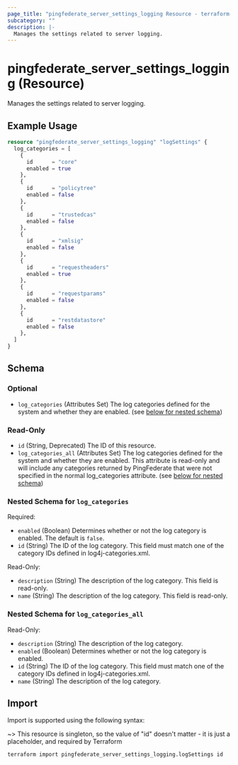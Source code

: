 ```yaml
---
page_title: "pingfederate_server_settings_logging Resource - terraform-provider-pingfederate"
subcategory: ""
description: |-
  Manages the settings related to server logging.
---
```


# pingfederate_server_settings_logging (Resource)

Manages the settings related to server logging.

## Example Usage

```terraform
resource "pingfederate_server_settings_logging" "logSettings" {
  log_categories = [
    {
      id      = "core"
      enabled = true
    },
    {
      id      = "policytree"
      enabled = false
    },
    {
      id      = "trustedcas"
      enabled = false
    },
    {
      id      = "xmlsig"
      enabled = false
    },
    {
      id      = "requestheaders"
      enabled = true
    },
    {
      id      = "requestparams"
      enabled = false
    },
    {
      id      = "restdatastore"
      enabled = false
    },
  ]
}
```

<!-- schema generated by tfplugindocs -->
## Schema

### Optional

- `log_categories` (Attributes Set) The log categories defined for the system and whether they are enabled. (see [below for nested schema](#nestedatt--log_categories))

### Read-Only

- `id` (String, Deprecated) The ID of this resource.
- `log_categories_all` (Attributes Set) The log categories defined for the system and whether they are enabled. This attribute is read-only and will include any categories returned by PingFederate that were not specified in the normal log_categories attribute. (see [below for nested schema](#nestedatt--log_categories_all))

<a id="nestedatt--log_categories"></a>
### Nested Schema for `log_categories`

Required:

- `enabled` (Boolean) Determines whether or not the log category is enabled. The default is `false`.
- `id` (String) The ID of the log category. This field must match one of the category IDs defined in log4j-categories.xml.

Read-Only:

- `description` (String) The description of the log category. This field is read-only.
- `name` (String) The description of the log category. This field is read-only.


<a id="nestedatt--log_categories_all"></a>
### Nested Schema for `log_categories_all`

Read-Only:

- `description` (String) The description of the log category.
- `enabled` (Boolean) Determines whether or not the log category is enabled.
- `id` (String) The ID of the log category. This field must match one of the category IDs defined in log4j-categories.xml.
- `name` (String) The description of the log category.

## Import

Import is supported using the following syntax:

~> This resource is singleton, so the value of "id" doesn't matter - it is just a placeholder, and required by Terraform

```shell
terraform import pingfederate_server_settings_logging.logSettings id
```